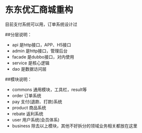 # 东东优汇商城重构
目前支付系统可以用，订单系统设计过

##分层说明：
- api 是http接口，APP、H5接口
- admin 是http接口，管理后台
- facade 是dubbo接口，对内使用
- service 是核心逻辑
- dao 是数据访问层 

##模块说明：
- commons 通用模块，工具栏，result等
- order 订单系统
- pay 支付(退款、打款)系统
- product 商品系统
- rebate 返利系统
- user 用户系统(会员体系)
- business 除去以上模块，其他不好拆分的领域业务相关都放在这里

